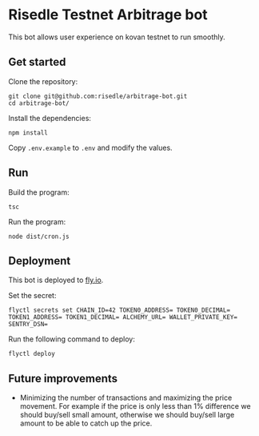 # Risedle Testnet Arbitrage bot

This bot allows user experience on kovan testnet to run smoothly.

## Get started

Clone the repository:

    git clone git@github.com:risedle/arbitrage-bot.git
    cd arbitrage-bot/

Install the dependencies:

    npm install

Copy `.env.example` to `.env` and modify the values.

## Run

Build the program:

    tsc

Run the program:

    node dist/cron.js

## Deployment

This bot is deployed to [fly.io](https://fly.io/docs/introduction/).

Set the secret:

    flyctl secrets set CHAIN_ID=42 TOKEN0_ADDRESS= TOKEN0_DECIMAL= TOKEN1_ADDRESS= TOKEN1_DECIMAL= ALCHEMY_URL= WALLET_PRIVATE_KEY= SENTRY_DSN=

Run the following command to deploy:

    flyctl deploy

## Future improvements

-   Minimizing the number of transactions and maximizing the price movement. For
    example if the price is only less than 1% difference we should buy/sell
    small amount, otherwise we should buy/sell large amount to be able to catch
    up the price.
